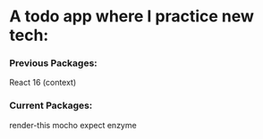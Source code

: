 # A todo app where I practice new tech:

### Previous Packages:

React 16 (context)


### Current Packages:

render-this
mocho 
expect 
enzyme

